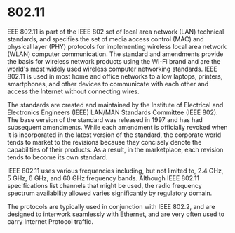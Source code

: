 # 802.11


EEE 802.11 is part of the IEEE 802 set of local area network (LAN)
technical standards, and specifies the set of media access control (MAC)
and physical layer (PHY) protocols for implementing wireless local area
network (WLAN) computer communication. The standard and amendments
provide the basis for wireless network products using the Wi-Fi brand
and are the world's most widely used wireless computer networking
standards. IEEE 802.11 is used in most home and office networks to allow
laptops, printers, smartphones, and other devices to communicate with
each other and access the Internet without connecting wires.

The standards are created and maintained by the Institute of Electrical
and Electronics Engineers (IEEE) LAN/MAN Standards Committee (IEEE 802).
The base version of the standard was released in 1997 and has had
subsequent amendments. While each amendment is officially revoked when
it is incorporated in the latest version of the standard, the corporate
world tends to market to the revisions because they concisely denote the
capabilities of their products. As a result, in the marketplace, each
revision tends to become its own standard.

IEEE 802.11 uses various frequencies including, but not limited to, 2.4
GHz, 5 GHz, 6 GHz, and 60 GHz frequency bands. Although IEEE 802.11
specifications list channels that might be used, the radio frequency
spectrum availability allowed varies significantly by regulatory domain.

The protocols are typically used in conjunction with IEEE 802.2, and are
designed to interwork seamlessly with Ethernet, and are very often used
to carry Internet Protocol traffic.

